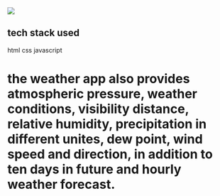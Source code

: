 
<img src="https://media.istockphoto.com/id/1280226514/vector/weather-forecast-widget.jpg?s=612x612&w=0&k=20&c=KxtZg-noExNeoZGpyzgsVXfbdukdgJYJp1Ox25YTfVY="/>
<h2>tech stack used</h2>
html 
css javascript
<h1>the weather app also provides atmospheric pressure, weather conditions, visibility distance, relative humidity, precipitation in different unites, dew point, wind speed and direction, in addition to ten days in future and hourly weather forecast.</h1>
